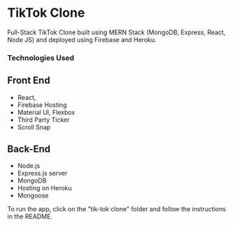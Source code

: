 # TikTok Clone

Full-Stack TikTok Clone built using MERN Stack (MongoDB, Express, React, Node JS) and deployed using Firebase and Heroku.

### Technologies Used

## Front End
* React,
* Firebase Hosting
* Material UI, Flexbox
* Third Party Ticker
* Scroll Snap

## Back-End
 * Node.js
 * Express.js server
 * MongoDB
 * Hosting on Heroku
 * Mongoose

 To run the app, click on the "tik-tok clone" folder and follow the instructions in the README. 